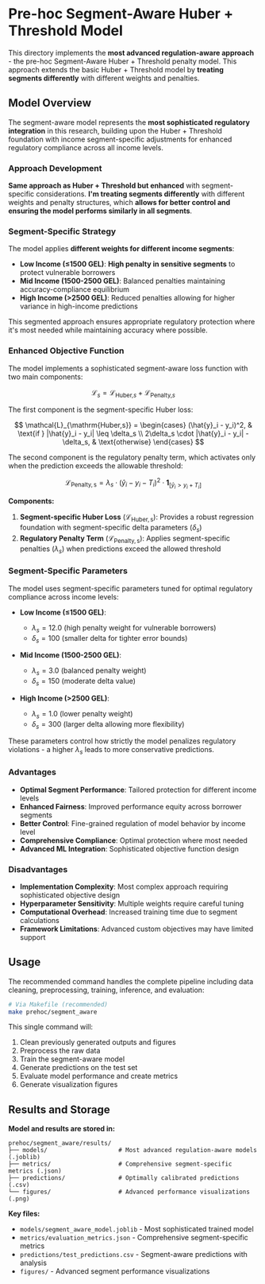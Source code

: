 # Pre-hoc Segment-Aware Huber + Threshold Model

This directory implements the **most advanced regulation-aware approach** - the pre-hoc Segment-Aware Huber + Threshold penalty model. This approach extends the basic Huber + Threshold model by **treating segments differently** with different weights and penalties.

## Model Overview

The segment-aware model represents the **most sophisticated regulatory integration** in this research, building upon the Huber + Threshold foundation with income segment-specific adjustments for enhanced regulatory compliance across all income levels.

### Approach Development

**Same approach as Huber + Threshold but enhanced** with segment-specific considerations. **I'm treating segments differently** with different weights and penalty structures, which **allows for better control and ensuring the model performs similarly in all segments**.

### Segment-Specific Strategy

The model applies **different weights for different income segments**:
- **Low Income (≤1500 GEL)**: **High penalty in sensitive segments** to protect vulnerable borrowers
- **Mid Income (1500-2500 GEL)**: Balanced penalties maintaining accuracy-compliance equilibrium  
- **High Income (>2500 GEL)**: Reduced penalties allowing for higher variance in high-income predictions

This segmented approach ensures appropriate regulatory protection where it's most needed while maintaining accuracy where possible.

### Enhanced Objective Function

The model implements a sophisticated segment-aware loss function with two main components:

$$
\mathcal{L}_s = \mathcal{L}_{\mathrm{Huber,}s} + \mathcal{L}_{\mathrm{Penalty,}s}
$$

The first component is the segment-specific Huber loss:

$$
\mathcal{L}_{\mathrm{Huber,s}} = 
\begin{cases}
(\hat{y}_i - y_i)^2, & \text{if } |\hat{y}_i - y_i| \leq \delta_s \\
2\delta_s \cdot |\hat{y}_i - y_i| - \delta_s, & \text{otherwise}
\end{cases}
$$

The second component is the regulatory penalty term, which activates only when the prediction exceeds the allowable threshold:

$$
\mathcal{L}_{\mathrm{Penalty,s}} = \lambda_s \cdot (\hat{y}_i - y_i - T_i)^2 \cdot \mathbf{1}_{[\hat{y}_i > y_i+T_i]}
$$

**Components:**
1. **Segment-specific Huber Loss** ($\mathcal{L}_{\mathrm{Huber,s}}$): Provides a robust regression foundation with segment-specific delta parameters ($\delta_s$)
2. **Regulatory Penalty Term** ($\mathcal{L}_{\mathrm{Penalty,s}}$): Applies segment-specific penalties ($\lambda_s$) when predictions exceed the allowed threshold

### Segment-Specific Parameters

The model uses segment-specific parameters tuned for optimal regulatory compliance across income levels:

- **Low Income (≤1500 GEL)**: 
  - $\lambda_s = 12.0$ (high penalty weight for vulnerable borrowers)
  - $\delta_s = 100$ (smaller delta for tighter error bounds)
  
- **Mid Income (1500-2500 GEL)**:
  - $\lambda_s = 3.0$ (balanced penalty weight)
  - $\delta_s = 150$ (moderate delta value)
  
- **High Income (>2500 GEL)**:
  - $\lambda_s = 1.0$ (lower penalty weight)
  - $\delta_s = 300$ (larger delta allowing more flexibility)

These parameters control how strictly the model penalizes regulatory violations - a higher $\lambda_s$ leads to more conservative predictions.

### Advantages

- **Optimal Segment Performance**: Tailored protection for different income levels
- **Enhanced Fairness**: Improved performance equity across borrower segments
- **Better Control**: Fine-grained regulation of model behavior by income level
- **Comprehensive Compliance**: Optimal protection where most needed
- **Advanced ML Integration**: Sophisticated objective function design

### Disadvantages

- **Implementation Complexity**: Most complex approach requiring sophisticated objective design
- **Hyperparameter Sensitivity**: Multiple weights require careful tuning
- **Computational Overhead**: Increased training time due to segment calculations
- **Framework Limitations**: Advanced custom objectives may have limited support

## Usage

The recommended command handles the complete pipeline including data cleaning, preprocessing, training, inference, and evaluation:

```bash
# Via Makefile (recommended)
make prehoc/segment_aware
```

This single command will:
1. Clean previously generated outputs and figures
2. Preprocess the raw data
3. Train the segment-aware model
4. Generate predictions on the test set
5. Evaluate model performance and create metrics
6. Generate visualization figures

## Results and Storage

**Model and results are stored in:**

```
prehoc/segment_aware/results/
├── models/                    # Most advanced regulation-aware models (.joblib)
├── metrics/                   # Comprehensive segment-specific metrics (.json)
├── predictions/               # Optimally calibrated predictions (.csv)
└── figures/                   # Advanced performance visualizations (.png)
```

**Key files:**
- `models/segment_aware_model.joblib` - Most sophisticated trained model
- `metrics/evaluation_metrics.json` - Comprehensive segment-specific metrics
- `predictions/test_predictions.csv` - Segment-aware predictions with analysis
- `figures/` - Advanced segment performance visualizations
